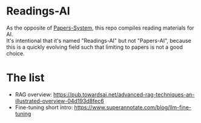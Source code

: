 # Readings-AI

As the opposite of [Papers-System](https://github.com/ScottLinnn/Papers-System), this repo compiles reading materials for AI.  
It's intentional that it's named "Readings-AI" but not "Papers-AI", because this is a quickly evolving field such that limiting to papers is not a good choice.


# The list

- RAG overview: https://pub.towardsai.net/advanced-rag-techniques-an-illustrated-overview-04d193d8fec6
- Fine-tuning short intro: https://www.superannotate.com/blog/llm-fine-tuning
